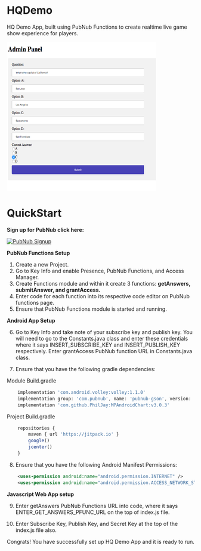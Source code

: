 # HQDemo

HQ Demo App, built using PubNub Functions to create realtime live game show experience for players.

<img src="images/adminappimg.png" width=400 height=400>


# QuickStart

**Sign up for PubNub click here:**

<a href="https://dashboard.pubnub.com/signup?devrel_gh=HQDemo">
    <img alt="PubNub Signup" src="https://i.imgur.com/og5DDjf.png" width=260 height=97/>
</a>

**PubNub Functions Setup**
1. Create a new Project.
2. Go to Key Info and enable Presence, PubNub Functions, and Access Manager.
3. Create Functions module and within it create 3 functions: **getAnswers, submitAnswer, and grantAccess.**
4. Enter code for each function into its respective code editor on PubNub functions page.
5. Ensure that PubNub Functions module is started and running.

**Android App Setup**

6. Go to Key Info and take note of your subscribe key and publish key. You will need to go to the Constants.java class and enter these credentials where it says INSERT_SUBSCRIBE_KEY and INSERT_PUBLISH_KEY respectively. Enter grantAccess PubNub function URL in Constants.java class.

7. Ensure that you have the following gradle dependencies:

Module Build.gradle
``` javascript
    implementation 'com.android.volley:volley:1.1.0'
    implementation group: 'com.pubnub', name: 'pubnub-gson', version: '4.12.0'
    implementation 'com.github.PhilJay:MPAndroidChart:v3.0.3'
```
Project Build.gradle
``` Javascript
    repositories {
        maven { url 'https://jitpack.io' }
        google()
        jcenter()
    }
```    

8. Ensure that you have the following Android Manifest Permissions: 

``` xml
    <uses-permission android:name="android.permission.INTERNET" />
    <uses-permission android:name="android.permission.ACCESS_NETWORK_STATE" />
```  

**Javascript Web App setup**

9. Enter getAnswers PubNub Functions URL into code, where it says ENTER_GET_ANSWERS_PFUNC_URL on the top of index.js file.

10. Enter Subscribe Key, Publish Key, and Secret Key at the top of the index.js file also.


Congrats! You have successfully set up HQ Demo App and it is ready to run.
